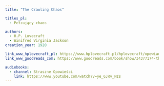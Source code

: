 ```yaml
---
title: "The Crawling Chaos"

titles_pl:
  - Pełzający chaos

authors:
  - H.P. Lovecraft
  - Winifred Virginia Jackson
creation_year: 1920

link_www_hplovecraft_pl: https://www.hplovecraft.pl/hplovecraft/opowiadania-nowele-powiesci/the-crawling-chaos/
link_www_goodreads_com: https://www.goodreads.com/book/show/34377174-the-crawling-chaos

audiobooks:
  - channel: Straszne Opowieści
    link: https://www.youtube.com/watch?v=ye_6JRv_Nzs
---
```


